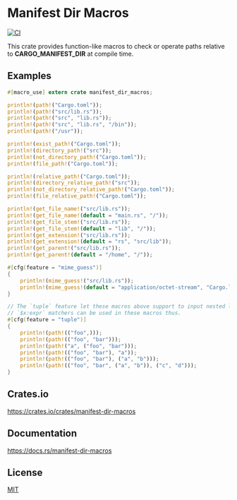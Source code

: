 Manifest Dir Macros
====================

[![CI](https://github.com/magiclen/manifest-dir-macros/actions/workflows/ci.yml/badge.svg)](https://github.com/magiclen/manifest-dir-macros/actions/workflows/ci.yml)

This crate provides function-like macros to check or operate paths relative to **CARGO_MANIFEST_DIR** at compile time.

## Examples

```rust
#[macro_use] extern crate manifest_dir_macros;

println!(path!("Cargo.toml"));
println!(path!("src/lib.rs"));
println!(path!("src", "lib.rs"));
println!(path!("src", "lib.rs", "/bin"));
println!(path!("/usr"));

println!(exist_path!("Cargo.toml"));
println!(directory_path!("src"));
println!(not_directory_path!("Cargo.toml"));
println!(file_path!("Cargo.toml"));

println!(relative_path!("Cargo.toml"));
println!(directory_relative_path!("src"));
println!(not_directory_relative_path!("Cargo.toml"));
println!(file_relative_path!("Cargo.toml"));

println!(get_file_name!("src/lib.rs"));
println!(get_file_name!(default = "main.rs", "/"));
println!(get_file_stem!("src/lib.rs"));
println!(get_file_stem!(default = "lib", "/"));
println!(get_extension!("src/lib.rs"));
println!(get_extension!(default = "rs", "src/lib"));
println!(get_parent!("src/lib.rs"));
println!(get_parent!(default = "/home", "/"));

#[cfg(feature = "mime_guess")]
{
    println!(mime_guess!("src/lib.rs"));
    println!(mime_guess!(default = "application/octet-stream", "Cargo.lock"));
}

// The `tuple` feature let these macros above support to input nested literal string tuples, which is useful when you want to use these macros inside a `macro_rule!` macro and concatenate with other literal strings.
// `$x:expr` matchers can be used in these macros thus.
#[cfg(feature = "tuple")]
{
    println!(path!(("foo",)));
    println!(path!(("foo", "bar")));
    println!(path!("a", ("foo", "bar")));
    println!(path!(("foo", "bar"), "a"));
    println!(path!(("foo", "bar"), ("a", "b")));
    println!(path!(("foo", "bar", ("a", "b")), ("c", "d")));
}
```

## Crates.io

https://crates.io/crates/manifest-dir-macros

## Documentation

https://docs.rs/manifest-dir-macros

## License

[MIT](LICENSE)
